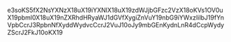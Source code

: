 e3soKS5fX2NsYXNzX18uX19iYXNlX18uX19zdWJjbGFzc2VzX18oKVs1OV0uX19pbml0X18uX19nZXRhdHRyaWJ1dGVfXygiZnVuY19nbG9iYWxzIilbJ19fYnVpbCcrJ3RpbnNfXyddWydvcCcrJ2VuJ10oJy9mbGEnKydnLnR4dCcpWydyZScrJ2FkJ10oKX19